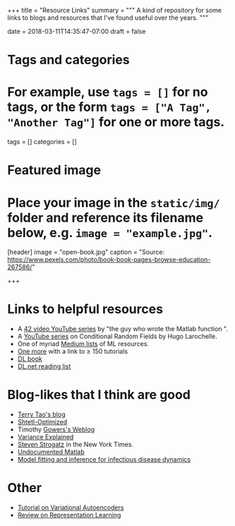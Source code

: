 +++
title = "Resource Links"
summary = """
A kind of repository for some links to blogs and resources that I've found useful over the years.
"""

date = 2018-03-11T14:35:47-07:00
draft = false

# Tags and categories
# For example, use `tags = []` for no tags, or the form `tags = ["A Tag", "Another Tag"]` for one or more tags.
tags = []
categories = []

# Featured image
# Place your image in the `static/img/` folder and reference its filename below, e.g. `image = "example.jpg"`.
[header]
image = "open-book.jpg"
caption = "Source: https://www.pexels.com/photo/book-book-pages-browse-education-267586/"

+++

# Links to helpful resources

* A [42 video YouTube series](https://www.youtube.com/playlist?list=PL5EvFKC69QIyRLFuxWRnH6hIw6e1-bBXB) by "the guy who wrote the Matlab function \". 
* A [YouTube series](https://www.youtube.com/watch?v=GF3iSJkgPbA) on Conditional
  Random Fields by Hugo Larochelle.
* One of myriad [Medium lists](https://towardsdatascience.com/ten-machine-learning-algorithms-you-should-know-to-become-a-data-scientist-8dc93d8ca52e) of ML resources. 
* [One more](https://unsupervisedmethods.com/over-150-of-the-best-machine-learning-nlp-and-python-tutorials-ive-found-ffce2939bd78) with a link to ≥ 150 tutorials 
* [DL book](http://www.deeplearningbook.org/)
* [DL.net reading list](http://deeplearning.net/reading-list/)


# Blog-likes that I think are good

* [Terry Tao's blog](https://terrytao.wordpress.com/)
* [Shtetl-Optimized](https://www.scottaaronson.com/blog/)
* Timothy [Gowers's Weblog](https://gowers.wordpress.com/)
* [Variance Explained](http://varianceexplained.org/posts/)
* [Steven Strogatz](https://opinionator.blogs.nytimes.com/author/steven-strogatz/) in the New York Times. 
* [Undocumented Matlab](http://undocumentedmatlab.com/)
* [Model fitting and inference for infectious disease dynamics](http://sbfnk.github.io/mfiidd/index.html)

# Other

* [Tutorial on Variational Autoencoders](https://arxiv.org/pdf/1606.05908.pdf)
* [Review on Representation Learning](https://arxiv.org/pdf/1206.5538.pdf)